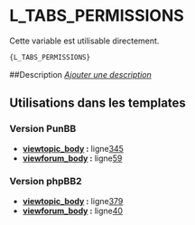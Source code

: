 # L_TABS_PERMISSIONS


Cette variable est utilisable directement.

```html
{L_TABS_PERMISSIONS}
```

##Description
[*Ajouter une description*](https://fa-tvars.appspot.com/var/L_TABS_PERMISSIONS)

## Utilisations dans les templates

### Version PunBB
* __[viewtopic_body](../tpl/var/punbb/viewtopic_body.md#readme) :__ ligne[345](../tpl/src/punbb/viewtopic_body.tpl#L345)
* __[viewforum_body](../tpl/var/punbb/viewforum_body.md#readme) :__ ligne[59](../tpl/src/punbb/viewforum_body.tpl#L59)

### Version phpBB2
* __[viewtopic_body](../tpl/var/subsilver/viewtopic_body.md#readme) :__ ligne[379](../tpl/src/subsilver/viewtopic_body.tpl#L379)
* __[viewforum_body](../tpl/var/subsilver/viewforum_body.md#readme) :__ ligne[40](../tpl/src/subsilver/viewforum_body.tpl#L40)